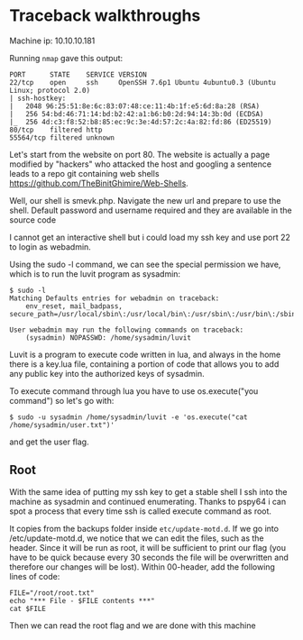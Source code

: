 # Traceback walkthroughs

Machine ip: 10.10.10.181

Running ```nmap``` gave this output:

```
PORT      STATE    SERVICE VERSION
22/tcp    open     ssh     OpenSSH 7.6p1 Ubuntu 4ubuntu0.3 (Ubuntu Linux; protocol 2.0)
| ssh-hostkey:
|   2048 96:25:51:8e:6c:83:07:48:ce:11:4b:1f:e5:6d:8a:28 (RSA)
|   256 54:bd:46:71:14:bd:b2:42:a1:b6:b0:2d:94:14:3b:0d (ECDSA)
|_  256 4d:c3:f8:52:b8:85:ec:9c:3e:4d:57:2c:4a:82:fd:86 (ED25519)
80/tcp    filtered http
55564/tcp filtered unknown
```

Let's start from the website on port 80. The website is actually a page modified by "hackers" who attacked the host and googling a sentence leads to a
repo git containing web shells https://github.com/TheBinitGhimire/Web-Shells.

Well, our shell is smevk.php. Navigate the new url and prepare to use the shell. Default password and username required and they are available in the source code

I cannot get an interactive shell but i could load my ssh key and use port 22 to login as webadmin.


Using the sudo -l command, we can see the special permission we have, which is to run the luvit program as
sysadmin:

```
$ sudo -l
Matching Defaults entries for webadmin on traceback:
    env_reset, mail_badpass, secure_path=/usr/local/sbin\:/usr/local/bin\:/usr/sbin\:/usr/bin\:/sbin\:/bin\:/snap/bin

User webadmin may run the following commands on traceback:
    (sysadmin) NOPASSWD: /home/sysadmin/luvit
```

Luvit is a program to execute code written in lua, and always in the home there is a key.lua file, containing a
portion of code that allows you to add any public key into the authorized keys of sysadmin.

To execute command through lua you have to use os.execute("you command") so let's go with:

``` $ sudo -u sysadmin /home/sysadmin/luvit -e 'os.execute("cat /home/sysadmin/user.txt")' ```

and get the user flag.

## Root

With the same idea of putting my ssh key to get a stable shell I ssh into the machine as sysadmin and continued enumerating. Thanks to pspy64 i can spot
a process that every time ssh is called execute command as root.

It copies from the backups
folder inside ```etc/update-motd.d```.
If we go into /etc/update-motd.d, we notice that we can edit the files, such as the header. Since it will be
run as root, it will be sufficient to print our flag (you have to be quick because every 30 seconds the file will
be overwritten and therefore our changes will be lost).
Within 00-header, add the following lines of code:
```
FILE="/root/root.txt"
echo "*** File - $FILE contents ***"
cat $FILE
```

Then we can read the root flag and we are done with this machine
